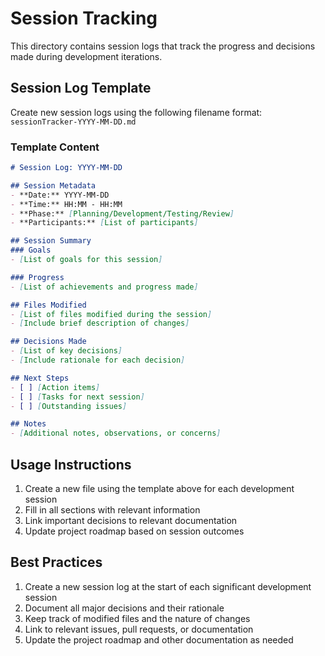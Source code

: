 # Session Tracking

This directory contains session logs that track the progress and decisions made during development iterations.

## Session Log Template

Create new session logs using the following filename format:
`sessionTracker-YYYY-MM-DD.md`

### Template Content

```markdown
# Session Log: YYYY-MM-DD

## Session Metadata
- **Date:** YYYY-MM-DD
- **Time:** HH:MM - HH:MM
- **Phase:** [Planning/Development/Testing/Review]
- **Participants:** [List of participants]

## Session Summary
### Goals
- [List of goals for this session]

### Progress
- [List of achievements and progress made]

## Files Modified
- [List of files modified during the session]
- [Include brief description of changes]

## Decisions Made
- [List of key decisions]
- [Include rationale for each decision]

## Next Steps
- [ ] [Action items]
- [ ] [Tasks for next session]
- [ ] [Outstanding issues]

## Notes
- [Additional notes, observations, or concerns]
```

## Usage Instructions

1. Create a new file using the template above for each development session
2. Fill in all sections with relevant information
3. Link important decisions to relevant documentation
4. Update project roadmap based on session outcomes

## Best Practices

1. Create a new session log at the start of each significant development session
2. Document all major decisions and their rationale
3. Keep track of modified files and the nature of changes
4. Link to relevant issues, pull requests, or documentation
5. Update the project roadmap and other documentation as needed 